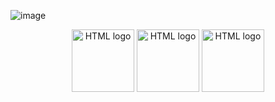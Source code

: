 ![image](https://github.com/GuilhermeARCora/Pizzaria-2-Candangos-1-Goiano/assets/117040454/7a4ed592-44ff-4b4c-a9a6-659ec4706e46)<p align="center">
  <a target="blank"><img src="https://upload.wikimedia.org/wikipedia/commons/thumb/6/61/HTML5_logo_and_wordmark.svg/260px-HTML5_logo_and_wordmark.svg.png" width="100" alt="HTML logo" /></a>
  <a target="blank"><img src="https://1000logos.net/wp-content/uploads/2020/09/CSS-Logo.png" width="100" alt="HTML logo" /></a>
  <a target="blank"><img src="https://getbootstrap.com/docs/5.3/assets/brand/bootstrap-logo-shadow.png" width="100" alt="HTML logo" /></a>
</p>



